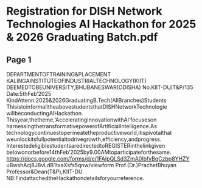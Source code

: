 # Registration for DISH Network Technologies AI Hackathon for 2025 & 2026 Graduating Batch.pdf

## Page 1

DEPARTMENTOFTRAINING&PLACEMENT
KALINGAINSTITUTEOFINDUSTRIALTECHNOLOGY(KIIT)
DEEMEDTOBEUNIVERSITY,BHUBANESWAR(ODISHA)
No.KIIT-DU/T&P/135 Date:5thFeb’2025
KindAttenn:2025&2026GraduatingB.Tech(AllBranches)Students
ThisistoinformalltheabovestudentsthatDISHNetworkTechnologie
willbeconductingAIHackathon.
Thisyear,thetheme,‘AcceleratingInnovationwithAI’focuseson
harnessingthetransformativepowerofArtificialIntelligence.As
technologycontinuestopermeatetheproductiveworld,itispivotalthat
weunlockitsfullpotentialtodrivegrowth,efficiency,andprogress.
InterestedeligiblestudentsaredirectedtoREGISTERinthelinkgiven
belowonorbefore14thFeb’2025by9.00AMtoparticipateforthesame.
https://docs.google.com/forms/d/e/1FAIpQLSd3ZmA0IbfvBqCzbp8YHZY
uBwshAcj8J8vLdB1txaXsfs5qnw/viewform
Prof.(Dr.)PrachetBhuyan
Professor&Dean(T&P),KIIT-DU
NB:FindattachedtheHackathondetailsforyourreference.

